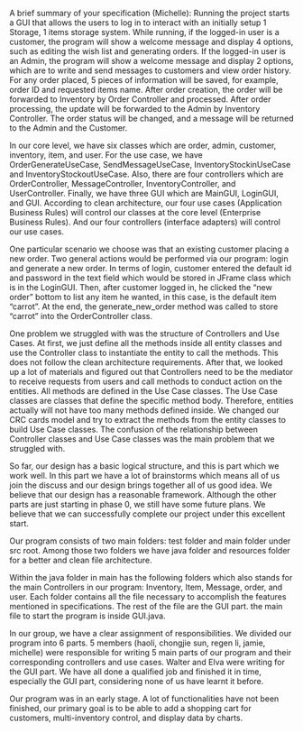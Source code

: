 A brief summary of your specification (Michelle): Running the project starts a GUI that allows the users to log in to interact with an initially setup 1 Storage, 1 items storage system. While running, if the logged-in user is a customer, the program will show a welcome message and display 4 options, such as editing the wish list and generating orders. If the logged-in user is an Admin, the program will show a welcome message and display 2 options, which are to write and send messages to customers and view order history. For any order placed, 5 pieces of information will be saved, for example, order ID and requested items name. After order creation, the order will be forwarded to Inventory by Order Controller and processed. After order processing, the update will be forwarded to the Admin by Inventory Controller. The order status will be changed, and a message will be returned to the Admin and the Customer.


In our core level, we have six classes which are order, admin, customer, inventory, item, and user. For the use case, we have OrderGenerateUseCase, SendMessageUseCase, InventoryStockinUseCase and InventoryStockoutUseCase. Also, there are four controllers which are OrderController, MessageController, InventoryController, and UserController. Finally, we have three GUI which are MainGUI, LoginGUI, and GUI. According to clean architecture, our four use cases (Application Business Rules) will control our classes at the core level (Enterprise Business Rules). And our four controllers (interface adapters) will control our use cases.


One particular scenario we choose was that an existing customer placing a new order. Two general actions would be performed via our program: login and generate a new order. In terms of login, customer entered the default id and password in the text field which would be stored in JFrame class which is in the LoginGUI. Then, after customer logged in, he clicked the “new order” bottom to list any item he wanted, in this case, is the default item “carrot”. At the end, the generate_new_order method was called to store “carrot” into the OrderController class. 


One problem we struggled with was the structure of Controllers and Use Cases. At first, we just define all the methods inside all entity classes and use the Controller class to instantiate the entity to call the methods. This does not follow the clean architecture requirements. After that, we looked up a lot of materials and figured out that Controllers need to be the mediator to receive requests from users and call methods to conduct action on the entities. All methods are defined in the Use Case classes. The Use Case classes are classes that define the specific method body. Therefore, entities actually will not have too many methods defined inside. We changed our CRC cards model and try to extract the methods from the entity classes to build Use Case classes. The confusion of the relationship between Controller classes and Use Case classes was the main problem that we struggled with.


So far, our design has a basic logical structure, and this is part which we work well. In this part we have a lot of brainstorms which means all of us join the discuss and our design brings together all of us good idea. We believe that our design has a reasonable framework. Although the other parts are just starting in phase 0, we still have some future plans. We believe that we can successfully complete our project under this excellent start.


Our program consists of two main folders: test folder and main folder under src root. Among those two folders we have java folder and resources folder for a better and clean file architecture.


Within the java folder in main has the following folders which also stands for the main Controllers in our program: Inventory, Item, Message, order, and user. Each folder contains all the file necessary to accomplish the features mentioned in specifications. The rest of the file are the GUI part. the main file to start the program is inside GUI.java.


In our group, we have a clear assignment of responsibilities. We divided our program into 6 parts. 5 members (haoli, chongjie sun, regen li, jamie, michelle) were responsible for writing 5 main parts of our program and their corresponding  controllers and use cases. Walter and Elva were writing for the GUI part. We have all done a qualified job and finished it in time, especially the GUI part, considering none of us have learnt it before.


Our program was in an early stage. A lot of functionalities have not been finished, our primary goal is to be able to add a shopping cart for customers, multi-inventory control, and display data by charts.

